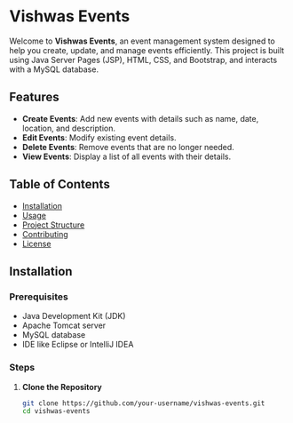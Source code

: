 # Vishwas Events

Welcome to **Vishwas Events**, an event management system designed to help you create, update, and manage events efficiently. This project is built using Java Server Pages (JSP), HTML, CSS, and Bootstrap, and interacts with a MySQL database.

## Features

- **Create Events**: Add new events with details such as name, date, location, and description.
- **Edit Events**: Modify existing event details.
- **Delete Events**: Remove events that are no longer needed.
- **View Events**: Display a list of all events with their details.

## Table of Contents

- [Installation](#installation)
- [Usage](#usage)
- [Project Structure](#project-structure)
- [Contributing](#contributing)
- [License](#license)

## Installation

### Prerequisites

- Java Development Kit (JDK)
- Apache Tomcat server
- MySQL database
- IDE like Eclipse or IntelliJ IDEA

### Steps

1. **Clone the Repository**

   ```bash
   git clone https://github.com/your-username/vishwas-events.git
   cd vishwas-events
